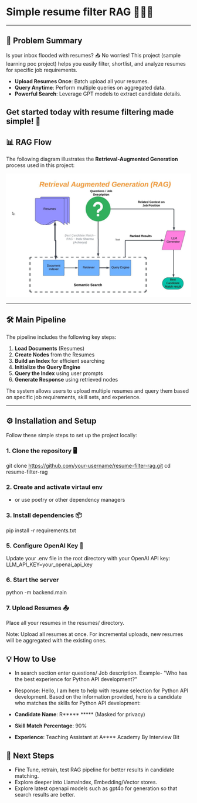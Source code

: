 # Simple resume filter RAG 🎯📄🚀

---

## 📝 **Problem Summary**

Is your inbox flooded with resumes? 📥 No worries! This project (sample learning poc project) helps you easily filter, shortlist, and analyze resumes for specific job requirements.

- **Upload Resumes Once**: Batch upload all your resumes.
- **Query Anytime**: Perform multiple queries on aggregated data.
- **Powerful Search**: Leverage GPT models to extract candidate details.

Get started today with resume filtering made simple! 🚀
---

## 📊 **RAG Flow**

The following diagram illustrates the **Retrieval-Augmented Generation** process used in this project:

![RAG](RAG.JPEG)

---

## 🛠️ **Main Pipeline**

The pipeline includes the following key steps:
1. **Load Documents** (Resumes)
2. **Create Nodes** from the Resumes
3. **Build an Index** for efficient searching
4. **Initialize the Query Engine**
5. **Query the Index** using user prompts
6. **Generate Response** using retrieved nodes

The system allows users to upload multiple resumes and query them based on specific job requirements, skill sets, and experience.

---

## ⚙️ **Installation and Setup**

Follow these simple steps to set up the project locally:

### 1. Clone the repository 🖥️
git clone https://github.com/your-username/resume-filter-rag.git
cd resume-filter-rag

### 2. Create and activate virtaul env 
- or use poetry or other dependency managers 
### 3. Install dependencies 📦
pip install -r requirements.txt
### 5. Configure OpenAI Key 🔑
Update your .env file in the root directory with your OpenAI API key:
LLM_API_KEY=your_openai_api_key
### 6. Start the server 
python -m  backend.main  
### 7. Upload Resumes 📤
Place all your resumes in the resumes/ directory.

Note: Upload all resumes at once. For incremental uploads, new resumes will be aggregated with the existing ones.

## 💡 How to Use

- In search section enter questions/ Job description. Example- "Who has the best experience for Python API development?"

- Response:
Hello, I am here to help with resume selection for Python API development. Based on the information provided, here is a candidate who matches the skills for Python API development:
- **Candidate Name**: R***** ***** (Masked for privacy)
- **Skill Match Percentage**: 90%
- **Experience**: Teaching Assistant at A**** Academy By Interview Bit

## 🌟 Next Steps
- Fine Tune, retrain, test RAG pipeline for better results in candidate matching. 
- Explore deeper into LlamaIndex, Embedding/Vector stores. 
- Explore latest openapi models such as gpt4o for generation so that search results are better. 
